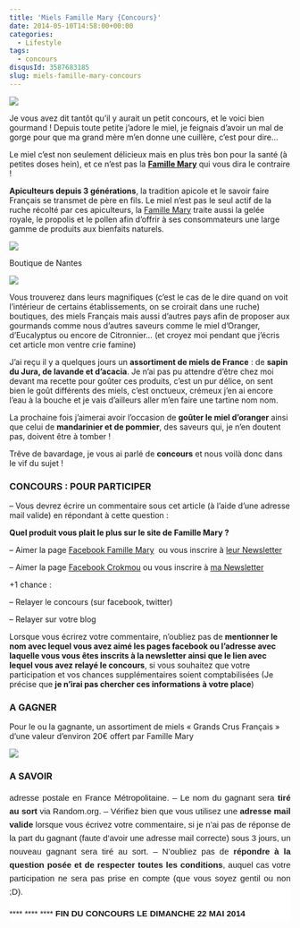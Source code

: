 ```yaml
---
title: 'Miels Famille Mary {Concours}'
date: 2014-05-10T14:58:00+00:00
categories:
  - Lifestyle
tags:
  - concours
disqusId: 3587683185
slug: miels-famille-mary-concours
---
```


![](http://www.crokmou.com/wp-content/uploads/2014/05/famille-mary-miel1.jpg)

Je vous avez dit tantôt qu’il y aurait un petit concours, et le voici bien gourmand ! Depuis toute petite j’adore le miel, je feignais d’avoir un mal de gorge pour que ma grand mère m’en donne une cuillère, c’est pour dire…

Le miel c’est non seulement délicieux mais en plus très bon pour la santé (à petites doses hein), et ce n’est pas la **[Famille Mary](http://www.famillemary.fr/)** qui vous dira le contraire !

**Apiculteurs depuis 3 générations**, la tradition apicole et le savoir faire Français se transmet de père en fils. Le miel n’est pas le seul actif de la ruche récolté par ces apiculteurs, la [Famille Mary](http://www.famillemary.fr/) traite aussi la gelée royale, le propolis et le pollen afin d’offrir à ses consommateurs une large gamme de produits aux bienfaits naturels.

![](http://www.crokmou.com/wp-content/uploads/2014/05/image0011.jpg)

Boutique de Nantes

![](http://www.crokmou.com/wp-content/uploads/2014/05/miel360assortiment3__046107900_1146_100820121.jpg)

Vous trouverez dans leurs magnifiques (c’est le cas de le dire quand on voit l’intérieur de certains établissements, on se croirait dans une ruche) boutiques, des miels Français mais aussi d’autres pays afin de proposer aux gourmands comme nous d’autres saveurs comme le miel d’Oranger, d’Eucalyptus ou encore de Citronnier… (et croyez moi pendant que j’écris cet article mon ventre crie famine)

J’ai reçu il y a quelques jours un **assortiment de miels de France** : de **sapin du Jura, de lavande et d’acacia**. Je n’ai pas pu attendre d’être chez moi devant ma recette pour goûter ces produits, c’est un pur délice, on sent bien le goût différents des miels, c’est onctueux, crémeux j’en ai encore l’eau à la bouche et je vais d’ailleurs aller m’en faire une tartine nom nom.

La prochaine fois j’aimerai avoir l’occasion de **goûter le miel d’oranger** ainsi que celui de **mandarinier et de pommier**, des saveurs qui, je n’en doutent pas, doivent être à tomber !

Trêve de bavardage, je vous ai parlé de **concours** et nous voilà donc dans le vif du sujet !

### CONCOURS : POUR PARTICIPER

– Vous devrez écrire un commentaire sous cet article (à l’aide d’une adresse mail valide) en répondant à cette question :

**Quel produit vous plait le plus sur le site de Famille Mary ?**

– Aimer la page [Facebook Famille Mary](https://www.facebook.com/pages/Famille-Mary/105219982846701?fref=ts)  ou vous inscrire à [leur Newsletter](http://www.famillemary.fr/newsletters.html)

– Aimer la page [Facebook Crokmou](https://www.facebook.com/pages/CroKMou/148093255259077) ou vous inscrire à [ma Newsletter](http://www.crokmou.com/p/newsletter_18.html)

+1 chance :

– Relayer le concours (sur facebook, twitter)

– Relayer sur votre blog

Lorsque vous écrirez votre commentaire, n’oubliez pas de **mentionner le nom avec lequel vous avez aimé les pages facebook ou l’adresse avec laquelle vous vous êtes inscrits à la newsletter ainsi que le lien avec lequel vous avez relayé le concours**, si vous souhaitez que votre participation et vos chances supplémentaires soient comptabilisées (Je précise que **je n’irai pas chercher ces informations à votre place**)

### A GAGNER

Pour le ou la gagnante, un assortiment de miels « Grands Crus Français » d’une valeur d’environ 20€ offert par Famille Mary

![](http://www.crokmou.com/wp-content/uploads/2014/05/mielgrandcruassortiment3__094325300_0814_270120141.jpg)

### A SAVOIR

<div style="background-color: white; color:

#666666; font-family: Arial, HelveticaNeue, 'Helvetica Neue', Helvetica, Arial, sans-serif; font-size: 15px; line-height: 24px; margin: 0px; outline: 0px; padding: 0px; text-align: justify; text-transform: none;">– Concours possible pour les personnes ayant une **adresse postale en France Métropolitaine.**
– Le nom du gagnant sera **tiré au sort** via Random.org.
– Vérifiez bien que vous utilisez une **adresse mail valide** lorsque vous écrivez votre commentaire, si je n’ai pas de réponse de la part du gagnant (faute d’avoir une adresse mail correcte) sous 3 jours, un nouveau gagnant sera tiré au sort.
– N’oubliez pas de **répondre à la question posée et de respecter toutes les conditions**, auquel cas votre participation ne sera pas prise en compte (que vous soyez gentil ou non ;D).

 ****  ****  **** **FIN DU CONCOURS LE DIMANCHE 22 MAI 2014**

